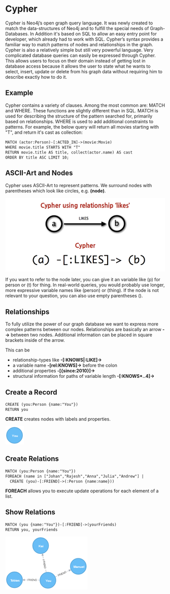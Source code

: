# Cypher

Cypher is Neo4j’s open graph query language. It was newly created to match the data-structures of Neo4j and to fulfill the special needs of Graph-Databases.
In Addition it's based on SQL to allow an easy entry point for developer, which already had to work with SQL.
Cypher’s syntax provides a familiar way to match patterns of nodes and relationships in the graph.
Cypher is also a relatively simple but still very powerful language.
Very complicated database queries can easily be expressed through Cypher.
This allows users to focus on their domain instead of getting lost in database access because it allows the user to state what he wants to select, insert, update or delete from his graph data without requiring him to describe exactly how to do it.

## Example

Cypher contains a variety of clauses. 
Among the most common are: MATCH and WHERE.
These functions are slightly different than in SQL.
MATCH is used for describing the structure of the pattern searched for, primarily based on relationships.
WHERE is used to add additional constraints to patterns.
For example, the below query will return all movies starting with "T", and return it's cast as collection:
```
MATCH (actor:Person)-[:ACTED_IN]->(movie:Movie)  
WHERE movie.title STARTS WITH "T"  
RETURN movie.title AS title, collect(actor.name) AS cast  
ORDER BY title ASC LIMIT 10;
```

## ASCII-Art and Nodes

Cypher uses ASCII-Art to represent patterns. We surround nodes with parentheses which look like circles, e.g. **(node)**.

![node ascii art](/paper/images/cypher_pattern_simple.png)

If you want to refer to the node later, you can give it an variable like (p) for person or (t) for thing.
In real-world queries, you would probably use longer, more expressive variable names like (person) or (thing).
If the node is not relevant to your question, you can also use empty parentheses ().

## Relationships

To fully utilize the power of our graph database we want to express more complex patterns between our nodes.
Relationships are basically an arrow **-->** between two nodes.
Additional information can be placed in square brackets inside of the arrow.

This can be

- relationship-types like **-[:KNOWS|:LIKE]->**
- a variable name **-[rel:KNOWS]->** before the colon
- additional properties **-[{since:2010}]->**
- structural information for paths of variable length **-[:KNOWS\*..4]->**

## Create a Record

```
CREATE (you:Person {name:"You"})
RETURN you
```
**CREATE** creates nodes with labels and properties.

![graph you](/paper/images/you.png)

## Create Relations

```
MATCH (you:Person {name:"You"})
FOREACH (name in ["Johan","Rajesh","Anna","Julia","Andrew"] |
  CREATE (you)-[:FRIEND]->(:Person {name:name}))
```
**FOREACH** allows you to execute update operations for each element of a list.

## Show Relations

```
MATCH (you {name:"You"})-[:FRIEND]->(yourFriends)
RETURN you, yourFriends
```

![graph friends](/paper/images/friends.png)

